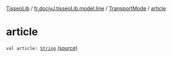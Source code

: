 [TisseoLib](../../index.md) / [fr.docjyJ.tisseoLib.model.line](../index.md) / [TransportMode](index.md) / [article](./article.md)

# article

`val article: `[`String`](https://kotlinlang.org/api/latest/jvm/stdlib/kotlin/-string/index.html) [(source)](https://github.com/docjyJ/TisseoLib/tree/master/src/main/kotlin/fr/docjyJ/tisseoLib/model/line/TransportMode.kt#L4)